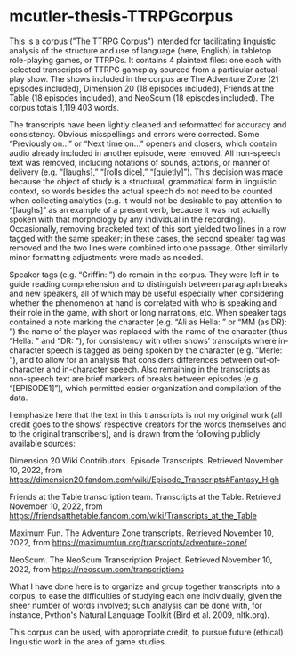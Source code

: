 # mcutler-thesis-TTRPGcorpus
 
This is a corpus ("The TTRPG Corpus") intended for facilitating linguistic analysis of the structure and use of language (here, English) in tabletop role-playing games, or TTRPGs. It contains 4 plaintext files: one each with selected transcripts of TTRPG gameplay sourced from a particular actual-play show. The shows included in the corpus are The Adventure Zone (21 episodes included), Dimension 20 (18 episodes included), Friends at the Table (18 episodes included), and NeoScum (18 episodes included). The corpus totals 1,119,403 words. 

The transcripts have been lightly cleaned and reformatted for accuracy and consistency. Obvious misspellings and errors were corrected. Some “Previously on…” or “Next time on…” openers and closers, which contain audio already included in another episode, were removed. All non-speech text was removed, including notations of sounds, actions, or manner of delivery (e.g. “[laughs],” “[rolls dice],” “[quietly]”). This decision was made because the object of study is a structural, grammatical form in linguistic context, so words besides the actual speech do not need to be counted when collecting analytics (e.g. it would not be desirable to pay attention to “[laughs]” as an example of a present verb, because it was not actually spoken with that morphology by any individual in the recording). Occasionally, removing bracketed text of this sort yielded two lines in a row tagged with the same speaker; in these cases, the second speaker tag was removed and the two lines were combined into one passage. Other similarly minor formatting adjustments were made as needed. 

Speaker tags (e.g. “Griffin: ”) do remain in the corpus. They were left in to guide reading comprehension and to distinguish between paragraph breaks and new speakers, all of which may be useful especially when considering whether the phenomenon at hand is correlated with who is speaking and their role in the game, with short or long narrations, etc. When speaker tags contained a note marking the character (e.g. “Ali as Hella: ” or “MM (as DR): ”) the name of the player was replaced with the name of the character (thus “Hella: ” and “DR: ”), for consistency with other shows’ transcripts where in-character speech is tagged as being spoken by the character (e.g. “Merle: ”), and to allow for an analysis that considers differences between out-of-character and in-character speech. Also remaining in the transcripts as non-speech text are brief markers of breaks between episodes (e.g. “[EPISODE1]”), which permitted easier organization and compilation of the data.

I emphasize here that the text in this transcripts is not my original work (all credit goes to the shows' respective creators for the words themselves and to the original transcribers), and is drawn from the following publicly available sources:

Dimension 20 Wiki Contributors. Episode Transcripts. Retrieved November 10, 2022, from https://dimension20.fandom.com/wiki/Episode_Transcripts#Fantasy_High

Friends at the Table transcription team. Transcripts at the Table. Retrieved November 10, 2022, from https://friendsatthetable.fandom.com/wiki/Transcripts_at_the_Table

Maximum Fun. The Adventure Zone transcripts. Retrieved November 10, 2022, from https://maximumfun.org/transcripts/adventure-zone/

NeoScum. The NeoScum Transcription Project. Retrieved November 10, 2022, from https://neoscum.com/transcriptions

What I have done here is to organize and group together transcripts into a corpus, to ease the difficulties of studying each one individually, given the sheer number of words involved; such analysis can be done with, for instance, Python's Natural Language Toolkit (Bird et al. 2009, nltk.org). 

This corpus can be used, with appropriate credit, to pursue future (ethical) linguistic work in the area of game studies.
